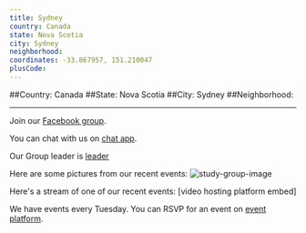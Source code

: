 ```yaml
---
title: Sydney
country: Canada
state: Nova Scotia
city: Sydney
neighborhood: 
coordinates: -33.867957, 151.210047
plusCode:
---
```


##Country: Canada
##State: Nova Scotia
##City: Sydney
##Neighborhood: 
*****
Join our [Facebook group](https://www.facebook.com/groups/free.code.camp.sydney.ns).

You can chat with us on [chat app]().

Our Group leader is [leader]()

Here are some pictures from our recent events:
![study-group-image]()

Here's a stream of one of our recent events:
[video hosting platform embed]

We have events every Tuesday. You can RSVP for an event on [event platform]().
